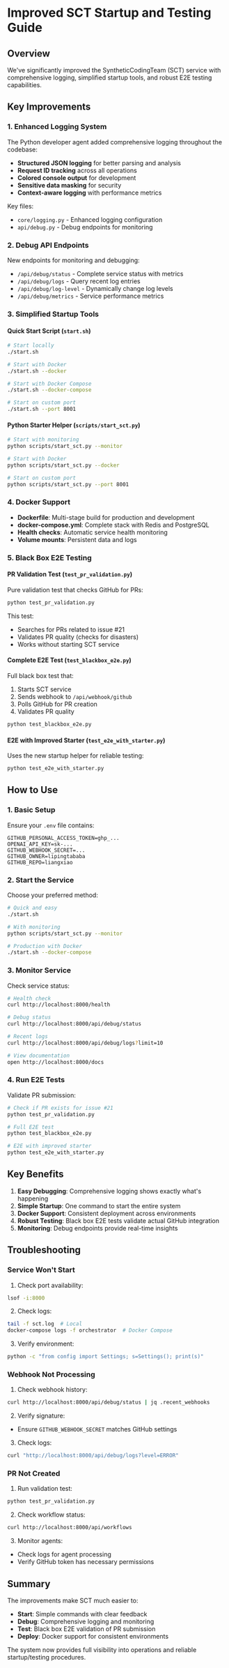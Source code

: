 # Improved SCT Startup and Testing Guide

## Overview

We've significantly improved the SyntheticCodingTeam (SCT) service with comprehensive logging, simplified startup tools, and robust E2E testing capabilities.

## Key Improvements

### 1. Enhanced Logging System

The Python developer agent added comprehensive logging throughout the codebase:

- **Structured JSON logging** for better parsing and analysis
- **Request ID tracking** across all operations
- **Colored console output** for development
- **Sensitive data masking** for security
- **Context-aware logging** with performance metrics

Key files:
- `core/logging.py` - Enhanced logging configuration
- `api/debug.py` - Debug endpoints for monitoring

### 2. Debug API Endpoints

New endpoints for monitoring and debugging:

- `/api/debug/status` - Complete service status with metrics
- `/api/debug/logs` - Query recent log entries
- `/api/debug/log-level` - Dynamically change log levels
- `/api/debug/metrics` - Service performance metrics

### 3. Simplified Startup Tools

#### Quick Start Script (`start.sh`)

```bash
# Start locally
./start.sh

# Start with Docker
./start.sh --docker

# Start with Docker Compose
./start.sh --docker-compose

# Start on custom port
./start.sh --port 8001
```

#### Python Starter Helper (`scripts/start_sct.py`)

```bash
# Start with monitoring
python scripts/start_sct.py --monitor

# Start with Docker
python scripts/start_sct.py --docker

# Start on custom port
python scripts/start_sct.py --port 8001
```

### 4. Docker Support

- **Dockerfile**: Multi-stage build for production and development
- **docker-compose.yml**: Complete stack with Redis and PostgreSQL
- **Health checks**: Automatic service health monitoring
- **Volume mounts**: Persistent data and logs

### 5. Black Box E2E Testing

#### PR Validation Test (`test_pr_validation.py`)

Pure validation test that checks GitHub for PRs:

```bash
python test_pr_validation.py
```

This test:
- Searches for PRs related to issue #21
- Validates PR quality (checks for disasters)
- Works without starting SCT service

#### Complete E2E Test (`test_blackbox_e2e.py`)

Full black box test that:
1. Starts SCT service
2. Sends webhook to `/api/webhook/github`
3. Polls GitHub for PR creation
4. Validates PR quality

```bash
python test_blackbox_e2e.py
```

#### E2E with Improved Starter (`test_e2e_with_starter.py`)

Uses the new startup helper for reliable testing:

```bash
python test_e2e_with_starter.py
```

## How to Use

### 1. Basic Setup

Ensure your `.env` file contains:
```env
GITHUB_PERSONAL_ACCESS_TOKEN=ghp_...
OPENAI_API_KEY=sk-...
GITHUB_WEBHOOK_SECRET=...
GITHUB_OWNER=lipingtababa
GITHUB_REPO=liangxiao
```

### 2. Start the Service

Choose your preferred method:

```bash
# Quick and easy
./start.sh

# With monitoring
python scripts/start_sct.py --monitor

# Production with Docker
./start.sh --docker-compose
```

### 3. Monitor Service

Check service status:
```bash
# Health check
curl http://localhost:8000/health

# Debug status
curl http://localhost:8000/api/debug/status

# Recent logs
curl http://localhost:8000/api/debug/logs?limit=10

# View documentation
open http://localhost:8000/docs
```

### 4. Run E2E Tests

Validate PR submission:
```bash
# Check if PR exists for issue #21
python test_pr_validation.py

# Full E2E test
python test_blackbox_e2e.py

# E2E with improved starter
python test_e2e_with_starter.py
```

## Key Benefits

1. **Easy Debugging**: Comprehensive logging shows exactly what's happening
2. **Simple Startup**: One command to start the entire system
3. **Docker Support**: Consistent deployment across environments
4. **Robust Testing**: Black box E2E tests validate actual GitHub integration
5. **Monitoring**: Debug endpoints provide real-time insights

## Troubleshooting

### Service Won't Start

1. Check port availability:
```bash
lsof -i:8000
```

2. Check logs:
```bash
tail -f sct.log  # Local
docker-compose logs -f orchestrator  # Docker Compose
```

3. Verify environment:
```bash
python -c "from config import Settings; s=Settings(); print(s)"
```

### Webhook Not Processing

1. Check webhook history:
```bash
curl http://localhost:8000/api/debug/status | jq .recent_webhooks
```

2. Verify signature:
- Ensure `GITHUB_WEBHOOK_SECRET` matches GitHub settings

3. Check logs:
```bash
curl "http://localhost:8000/api/debug/logs?level=ERROR"
```

### PR Not Created

1. Run validation test:
```bash
python test_pr_validation.py
```

2. Check workflow status:
```bash
curl http://localhost:8000/api/workflows
```

3. Monitor agents:
- Check logs for agent processing
- Verify GitHub token has necessary permissions

## Summary

The improvements make SCT much easier to:
- **Start**: Simple commands with clear feedback
- **Debug**: Comprehensive logging and monitoring
- **Test**: Black box E2E validation of PR submission
- **Deploy**: Docker support for consistent environments

The system now provides full visibility into operations and reliable startup/testing procedures.